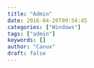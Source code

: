 ```yaml
---
title: "Admin"
date: 2016-04-26T09:54:45
categories: ["Windows"]
tags: ["admin"]
keywords: []
author: "Canux"
draft: false
---
```


